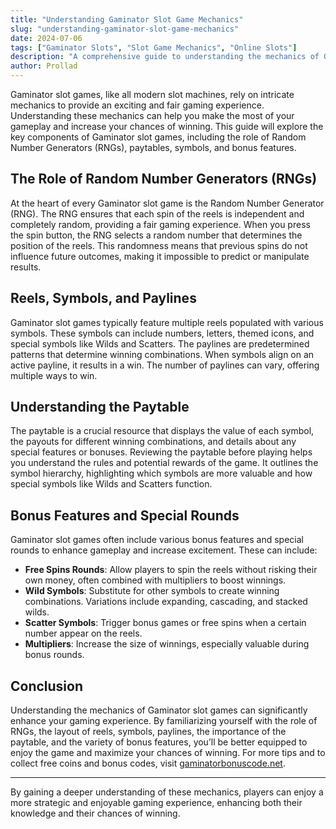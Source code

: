 ```yaml
---
title: "Understanding Gaminator Slot Game Mechanics"
slug: "understanding-gaminator-slot-game-mechanics"
date: 2024-07-06
tags: ["Gaminator Slots", "Slot Game Mechanics", "Online Slots"]
description: "A comprehensive guide to understanding the mechanics of Gaminator slot games, including the role of RNGs, paytables, and bonus features."
author: Prollad
---
```


Gaminator slot games, like all modern slot machines, rely on intricate mechanics to provide an exciting and fair gaming experience. Understanding these mechanics can help you make the most of your gameplay and increase your chances of winning. This guide will explore the key components of Gaminator slot games, including the role of Random Number Generators (RNGs), paytables, symbols, and bonus features.

## The Role of Random Number Generators (RNGs)

At the heart of every Gaminator slot game is the Random Number Generator (RNG). The RNG ensures that each spin of the reels is independent and completely random, providing a fair gaming experience. When you press the spin button, the RNG selects a random number that determines the position of the reels. This randomness means that previous spins do not influence future outcomes, making it impossible to predict or manipulate results.

## Reels, Symbols, and Paylines

Gaminator slot games typically feature multiple reels populated with various symbols. These symbols can include numbers, letters, themed icons, and special symbols like Wilds and Scatters. The paylines are predetermined patterns that determine winning combinations. When symbols align on an active payline, it results in a win. The number of paylines can vary, offering multiple ways to win.

## Understanding the Paytable

The paytable is a crucial resource that displays the value of each symbol, the payouts for different winning combinations, and details about any special features or bonuses. Reviewing the paytable before playing helps you understand the rules and potential rewards of the game. It outlines the symbol hierarchy, highlighting which symbols are more valuable and how special symbols like Wilds and Scatters function.

## Bonus Features and Special Rounds

Gaminator slot games often include various bonus features and special rounds to enhance gameplay and increase excitement. These can include:

- **Free Spins Rounds**: Allow players to spin the reels without risking their own money, often combined with multipliers to boost winnings.
- **Wild Symbols**: Substitute for other symbols to create winning combinations. Variations include expanding, cascading, and stacked wilds.
- **Scatter Symbols**: Trigger bonus games or free spins when a certain number appear on the reels.
- **Multipliers**: Increase the size of winnings, especially valuable during bonus rounds.

## Conclusion

Understanding the mechanics of Gaminator slot games can significantly enhance your gaming experience. By familiarizing yourself with the role of RNGs, the layout of reels, symbols, paylines, the importance of the paytable, and the variety of bonus features, you’ll be better equipped to enjoy the game and maximize your chances of winning. For more tips and to collect free coins and bonus codes, visit [gaminatorbonuscode.net](https://www.gaminatorbonuscode.net).

---
By gaining a deeper understanding of these mechanics, players can enjoy a more strategic and enjoyable gaming experience, enhancing both their knowledge and their chances of winning.
